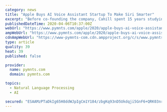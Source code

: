 ```yaml
---
category: news
title: "Apple Buys AI Voice Assistant Startup To Make Siri Smarter"
excerpt: "Before co-founding the company, Cahill spent 15 years studying speech technology and neural networks. The startup created a voice recognition platform powered by natural language and search capabilities. Aside from headquarters in Dublin, the startup also had offices in Edinburgh and Boston. The Voysis platform utilizes WaveNets, which have ..."
publishedDateTime: 2020-04-06T10:37:00Z
webUrl: "https://www.pymnts.com/apple/2020/apple-buys-ai-voice-assistant-startup-to-make-siri-smarter/"
ampWebUrl: "https://www.pymnts.com/apple/2020/apple-buys-ai-voice-assistant-startup-to-make-siri-smarter/amp/"
cdnAmpWebUrl: "https://www-pymnts-com.cdn.ampproject.org/c/s/www.pymnts.com/apple/2020/apple-buys-ai-voice-assistant-startup-to-make-siri-smarter/amp/"
type: article
quality: 39
heat: 39
published: false

provider:
  name: pymnts.com
  domain: pymnts.com

topics:
  - Natural Language Processing
  - AI

secured: "ESAAMzPTaDkIg65H8ddWJpIgCm1Y184/zbgKq93nD5Ukdqji5GnF6+QRK03nrqVJ1h7ZXPK7Zq+Ns/2u3wBV/4/ChBtj/Wa5krwYiEAMsvC4qwWXbj8WPRPiFGb8fUGou8+KBxd7s4ji85dPbIUyyYa+Z/fozQJsiHjoRIRX4jJYPWauSJAy433phcmfqEtumpaAQ+I2jxK3SeYlZlv/xF8G3M8XGslnuOZmP3Jwqb2nP7b7Nz7/zOreiFkfPbSHbANS0JH62fHIhlpR5fxNZ2YaSePBaXXma74kRJoj7V1fgQcjcSg/Pnjd3zAiF1otL8fwjymwb4a4m118AKXuce6CVXDNU1y5xvj85TCEf94uRQ7jr8fXTKQfiNTuYahnW1HpYNQ3TowbmHeflPlzglXekqWSEo7JGWqZ3bNvPAwR7ZNN4huLHRx7ZDSzROuMjKcB4HNVwnMFggexn7yxnxaneZdtVeMc+k0O5F1JehU=;KD73dx67WFAufhyVMqX12Q=="
---
```


